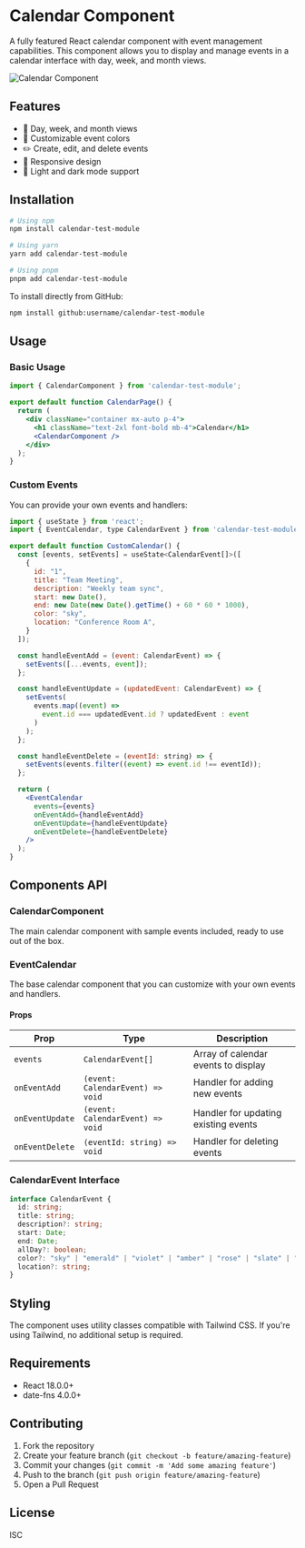 # Calendar Component

A fully featured React calendar component with event management capabilities. This component allows you to display and manage events in a calendar interface with day, week, and month views.

![Calendar Component](https://via.placeholder.com/800x400?text=Calendar+Component)

## Features

- 📅 Day, week, and month views
- 🎨 Customizable event colors
- ✏️ Create, edit, and delete events
- 📱 Responsive design
- 🌙 Light and dark mode support

## Installation

```bash
# Using npm
npm install calendar-test-module

# Using yarn
yarn add calendar-test-module

# Using pnpm
pnpm add calendar-test-module
```

To install directly from GitHub:

```bash
npm install github:username/calendar-test-module
```

## Usage

### Basic Usage

```jsx
import { CalendarComponent } from 'calendar-test-module';

export default function CalendarPage() {
  return (
    <div className="container mx-auto p-4">
      <h1 className="text-2xl font-bold mb-4">Calendar</h1>
      <CalendarComponent />
    </div>
  );
}
```

### Custom Events

You can provide your own events and handlers:

```jsx
import { useState } from 'react';
import { EventCalendar, type CalendarEvent } from 'calendar-test-module';

export default function CustomCalendar() {
  const [events, setEvents] = useState<CalendarEvent[]>([
    {
      id: "1",
      title: "Team Meeting",
      description: "Weekly team sync",
      start: new Date(),
      end: new Date(new Date().getTime() + 60 * 60 * 1000),
      color: "sky",
      location: "Conference Room A",
    }
  ]);

  const handleEventAdd = (event: CalendarEvent) => {
    setEvents([...events, event]);
  };

  const handleEventUpdate = (updatedEvent: CalendarEvent) => {
    setEvents(
      events.map((event) =>
        event.id === updatedEvent.id ? updatedEvent : event
      )
    );
  };

  const handleEventDelete = (eventId: string) => {
    setEvents(events.filter((event) => event.id !== eventId));
  };

  return (
    <EventCalendar
      events={events}
      onEventAdd={handleEventAdd}
      onEventUpdate={handleEventUpdate}
      onEventDelete={handleEventDelete}
    />
  );
}
```

## Components API

### CalendarComponent

The main calendar component with sample events included, ready to use out of the box.

### EventCalendar

The base calendar component that you can customize with your own events and handlers.

#### Props

| Prop | Type | Description |
| ---- | ---- | ----------- |
| `events` | `CalendarEvent[]` | Array of calendar events to display |
| `onEventAdd` | `(event: CalendarEvent) => void` | Handler for adding new events |
| `onEventUpdate` | `(event: CalendarEvent) => void` | Handler for updating existing events |
| `onEventDelete` | `(eventId: string) => void` | Handler for deleting events |

### CalendarEvent Interface

```ts
interface CalendarEvent {
  id: string;
  title: string;
  description?: string;
  start: Date;
  end: Date;
  allDay?: boolean;
  color?: "sky" | "emerald" | "violet" | "amber" | "rose" | "slate" | "orange";
  location?: string;
}
```

## Styling

The component uses utility classes compatible with Tailwind CSS. If you're using Tailwind, no additional setup is required.

## Requirements

- React 18.0.0+
- date-fns 4.0.0+

## Contributing

1. Fork the repository
2. Create your feature branch (`git checkout -b feature/amazing-feature`)
3. Commit your changes (`git commit -m 'Add some amazing feature'`)
4. Push to the branch (`git push origin feature/amazing-feature`)
5. Open a Pull Request

## License

ISC 